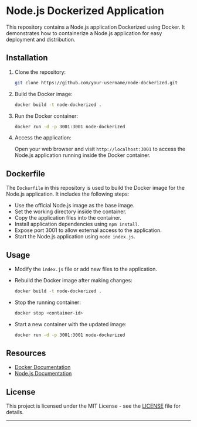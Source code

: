 # Node.js Dockerized Application

This repository contains a Node.js application Dockerized using Docker. It demonstrates how to containerize a Node.js application for easy deployment and distribution.

## Installation

1. Clone the repository:

   ```bash
   git clone https://github.com/your-username/node-dockerized.git
   ```

2. Build the Docker image:

   ```bash
   docker build -t node-dockerized .
   ```

3. Run the Docker container:

   ```bash
   docker run -d -p 3001:3001 node-dockerized
   ```

4. Access the application:

   Open your web browser and visit `http://localhost:3001` to access the Node.js application running inside the Docker container.

## Dockerfile

The `Dockerfile` in this repository is used to build the Docker image for the Node.js application. It includes the following steps:

- Use the official Node.js image as the base image.
- Set the working directory inside the container.
- Copy the application files into the container.
- Install application dependencies using `npm install`.
- Expose port 3001 to allow external access to the application.
- Start the Node.js application using `node index.js`.

## Usage

- Modify the `index.js` file or add new files to the application.
- Rebuild the Docker image after making changes:

  ```bash
  docker build -t node-dockerized .
  ```

- Stop the running container:

  ```bash
  docker stop <container-id>
  ```

- Start a new container with the updated image:

  ```bash
  docker run -d -p 3001:3001 node-dockerized
  ```

## Resources

- [Docker Documentation](https://docs.docker.com/)
- [Node.js Documentation](https://nodejs.org/en/docs/)

## License

This project is licensed under the MIT License - see the [LICENSE](LICENSE) file for details.

---
